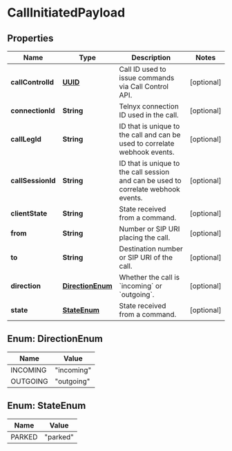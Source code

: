 # CallInitiatedPayload

## Properties
Name | Type | Description | Notes
------------ | ------------- | ------------- | -------------
**callControlId** | [**UUID**](UUID.md) | Call ID used to issue commands via Call Control API. |  [optional]
**connectionId** | **String** | Telnyx connection ID used in the call. |  [optional]
**callLegId** | **String** | ID that is unique to the call and can be used to correlate webhook events. |  [optional]
**callSessionId** | **String** | ID that is unique to the call session and can be used to correlate webhook events. |  [optional]
**clientState** | **String** | State received from a command. |  [optional]
**from** | **String** | Number or SIP URI placing the call. |  [optional]
**to** | **String** | Destination number or SIP URI of the call. |  [optional]
**direction** | [**DirectionEnum**](#DirectionEnum) | Whether the call is &#x60;incoming&#x60; or &#x60;outgoing&#x60;. |  [optional]
**state** | [**StateEnum**](#StateEnum) | State received from a command. |  [optional]

<a name="DirectionEnum"></a>
## Enum: DirectionEnum
Name | Value
---- | -----
INCOMING | &quot;incoming&quot;
OUTGOING | &quot;outgoing&quot;

<a name="StateEnum"></a>
## Enum: StateEnum
Name | Value
---- | -----
PARKED | &quot;parked&quot;
